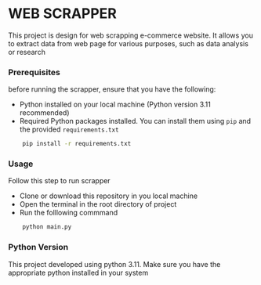 # WEB SCRAPPER
This project is design for web scrapping e-commerce website. It allows you to extract data from web page for various purposes, such as data analysis or research

### Prerequisites
before running the scrapper, ensure that you have the following:
* Python installed on your local machine (Python version 3.11 recommended)
* Required Python packages installed. You can install them using <code>pip</code> and the provided <code>requirements.txt</code>

```sh
    pip install -r requirements.txt
```
### Usage
Follow this step to run scrapper

* Clone or download this repository in you local machine
*  Open the terminal in the root directory of project
* Run the folllowing commmand
```sh
    python main.py
```
### Python Version
This project developed using python 3.11. Make sure you have the appropriate python installed in your system